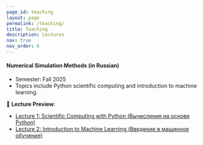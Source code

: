 ```yaml
---
page_id: teaching
layout: page
permalink: /teaching/
title: Teaching
description: Lectures
nav: true
nav_order: 6
---
```


#### **Numerical Simulation Methods (in Russian)**

- Semester: Fall 2025  
- Topics include Python scientific computing and introduction to machine learning.

📄 **Lecture Preview**:  
- [Lecture 1: Scientific Computing with Python (Вычисления на основе Python)](https://lyushisyan.github.io/assets/teaching/numerical_methods_lecture1.pdf)  
- [Lecture 2: Introduction to Machine Learning (Введение в машинное обучение)](https://lyushisyan.github.io/assets/teaching/numerical_methods_lecture2.pdf)

